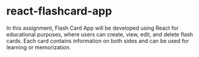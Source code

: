 # react-flashcard-app
In this assignment, Flash Card App will be developed using React for educational purposes,  where users can create, view, edit, and delete flash cards. Each card contains information on both sides  and can be used for learning or memorization.
